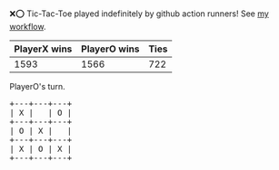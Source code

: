 :x::o: Tic-Tac-Toe played indefinitely by github action runners! See [my workflow](.github/workflows/play.yaml).

|PlayerX wins|PlayerO wins|Ties|
|-|-|-|
|1593|1566|722|

PlayerO's turn.

<pre>
+---+---+---+
| X |   | O |
+---+---+---+
| O | X |   |
+---+---+---+
| X | O | X |
+---+---+---+
</pre>